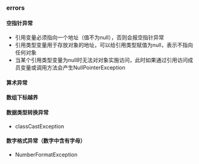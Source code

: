 ### errors
#### 空指针异常
+ 引用变量必须指向一个地址（值不为null），否则会报空指针异常
+ 引用类型变量用于存放对象的地址，可以给引用类型赋值为null，表示不指向任何对象
+ 当某个引用类型变量为null时无法对对象实施访问，此时如果通过引用访问成员变量或调用方法会产生NullPointerException
#### 算术异常

#### 数组下标越界

#### 数据类型转换异常
+ classCastException

#### 数字格式异常（数字中含有字母）
+ NumberFormatException